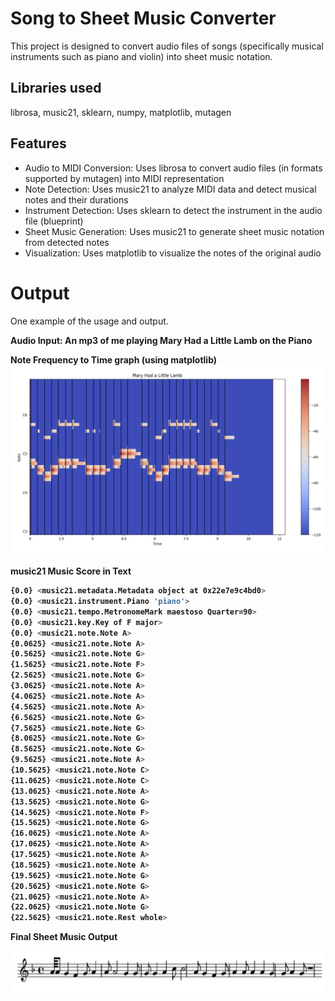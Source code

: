 # Song to Sheet Music Converter

This project is designed to convert audio files of songs (specifically musical instruments such as piano and violin) into sheet music notation.

## Libraries used

librosa, music21, sklearn, numpy, matplotlib, mutagen

## Features

- Audio to MIDI Conversion: Uses librosa to convert audio files (in formats supported by mutagen) into MIDI representation
- Note Detection: Uses music21 to analyze MIDI data and detect musical notes and their durations
- Instrument Detection: Uses sklearn to detect the instrument in the audio file (blueprint)
- Sheet Music Generation: Uses music21 to generate sheet music notation from detected notes
- Visualization: Uses matplotlib to visualize the notes of the original audio

# Output

One example of the usage and output.

<strong>Audio Input<strong>: An mp3 of me playing Mary Had a Little Lamb on the Piano

<strong>Note Frequency to Time graph (using matplotlib)<strong>
![Time-Note Graph](./Time-Note-Graph.png)

<strong>music21 Music Score in Text<strong>

```bash
{0.0} <music21.metadata.Metadata object at 0x22e7e9c4bd0>
{0.0} <music21.instrument.Piano 'piano'>
{0.0} <music21.tempo.MetronomeMark maestoso Quarter=90>
{0.0} <music21.key.Key of F major>
{0.0} <music21.note.Note A>
{0.0625} <music21.note.Note A>
{0.5625} <music21.note.Note G>
{1.5625} <music21.note.Note F>
{2.5625} <music21.note.Note G>
{3.0625} <music21.note.Note A>
{4.0625} <music21.note.Note A>
{4.5625} <music21.note.Note A>
{6.5625} <music21.note.Note G>
{7.5625} <music21.note.Note G>
{8.0625} <music21.note.Note G>
{8.5625} <music21.note.Note G>
{9.5625} <music21.note.Note A>
{10.5625} <music21.note.Note C>
{11.0625} <music21.note.Note C>
{13.0625} <music21.note.Note A>
{13.5625} <music21.note.Note G>
{14.5625} <music21.note.Note F>
{15.5625} <music21.note.Note G>
{16.0625} <music21.note.Note A>
{17.0625} <music21.note.Note A>
{17.5625} <music21.note.Note A>
{18.5625} <music21.note.Note A>
{19.5625} <music21.note.Note G>
{20.5625} <music21.note.Note G>
{21.0625} <music21.note.Note A>
{22.0625} <music21.note.Note G>
{22.5625} <music21.note.Rest whole>
```

<strong>Final Sheet Music Output<strong>

![Mary Had A Little Lamb Music Sheet](./MaryHadALittleLambSheetMusic.png)
